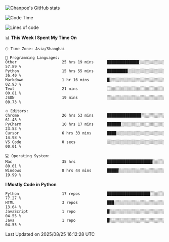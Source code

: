 ![Chanpoe's GitHub stats](https://github-readme-stats.vercel.app/api?username=Chanpoe&show_icons=true&count_private=true&theme=cobalt)

<!--START_SECTION:waka-->
![Code Time](http://img.shields.io/badge/Code%20Time-904%20hrs%2022%20mins-blue)

![Lines of code](https://img.shields.io/badge/From%20Hello%20World%20I%27ve%20Written-1.8%20million%20lines%20of%20code-blue)

📊 **This Week I Spent My Time On** 

```text
🕑︎ Time Zone: Asia/Shanghai

💬 Programming Languages: 
Other                    25 hrs 19 mins      ██████████████░░░░░░░░░░░   57.89 % 
Python                   15 hrs 55 mins      █████████░░░░░░░░░░░░░░░░   36.40 % 
Markdown                 1 hr 16 mins        █░░░░░░░░░░░░░░░░░░░░░░░░   02.93 % 
Text                     21 mins             ░░░░░░░░░░░░░░░░░░░░░░░░░   00.81 % 
JSON                     19 mins             ░░░░░░░░░░░░░░░░░░░░░░░░░   00.73 % 

🔥 Editors: 
Chrome                   26 hrs 53 mins      ███████████████░░░░░░░░░░   61.48 % 
PyCharm                  10 hrs 17 mins      ██████░░░░░░░░░░░░░░░░░░░   23.53 % 
Cursor                   6 hrs 33 mins       ████░░░░░░░░░░░░░░░░░░░░░   14.98 % 
VS Code                  0 secs              ░░░░░░░░░░░░░░░░░░░░░░░░░   00.01 % 

💻 Operating System: 
Mac                      35 hrs              ████████████████████░░░░░   80.01 % 
Windows                  8 hrs 44 mins       █████░░░░░░░░░░░░░░░░░░░░   19.99 % 
```

**I Mostly Code in Python** 

```text
Python                   17 repos            ███████████████████░░░░░░   77.27 % 
HTML                     3 repos             ███░░░░░░░░░░░░░░░░░░░░░░   13.64 % 
JavaScript               1 repo              █░░░░░░░░░░░░░░░░░░░░░░░░   04.55 % 
Java                     1 repo              █░░░░░░░░░░░░░░░░░░░░░░░░   04.55 % 
```




 Last Updated on 2025/08/25 16:12:28 UTC
<!--END_SECTION:waka-->
